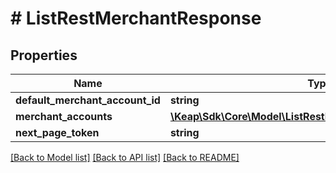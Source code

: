 # # ListRestMerchantResponse

## Properties

Name | Type | Description | Notes
------------ | ------------- | ------------- | -------------
**default_merchant_account_id** | **string** |  | [optional]
**merchant_accounts** | [**\Keap\Sdk\Core\Model\ListRestMerchantAccountResponse[]**](ListRestMerchantAccountResponse.md) |  | [optional]
**next_page_token** | **string** |  | [optional]

[[Back to Model list]](../../README.md#models) [[Back to API list]](../../README.md#endpoints) [[Back to README]](../../README.md)

